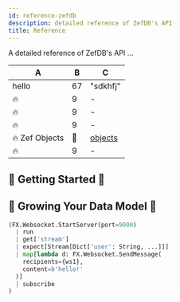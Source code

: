 ```yaml
---
id: reference-zefdb
description: detailed reference of ZefDB's API
title: Reference
---
```


A detailed reference of ZefDB's API ...

| A     | B   | C        |
| ----- | --- | -------- |
| hello | 67  | "sdkhfj" |
| 🔥     | 9   | -        | 
| 🔥     | 9   | -        | 
| 🔥     | 9   | -        | 
| 🔥 Zef Objects    | 🌿   | [objects](zef-objects)       | 
| 🔥     | 9   | -        | 

## 🚜 Getting Started 🚜

## 🌿 Growing Your Data Model 🌿

```python
(FX.Websocket.StartServer(port=9000) 
  | run 
  | get['stream']
  | expect[Stream[Dict['user': String, ...]]]
  | map[lambda d: FX.Websocket.SendMessage(
    recipients={ws1},
    content=b'hello!'
  )]
  | subscribe
)
```

